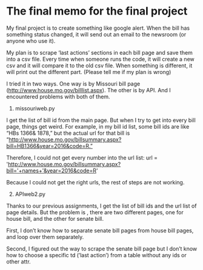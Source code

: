 # The final memo for the final project
My final project is to create something like google alert. When the bill has something status changed, it will send out an email to the newsroom (or anyone who use it).

My plan is to scrape ‘last actions’ sections in each bill page and save them into a csv file. Every time when someone runs the code, it will create a new csv and it will compare it to the old csv file. When something is different, it will print out the different part. (Please tell me if my plan is wrong)

I tried it in two ways. One way is by Missouri bill page (http://www.house.mo.gov/billlist.aspx). The other is by API. And I encountered problems with both of them.

1. missouriweb.py

I get the list of bill id from the main page. But when I try to get into every bill page, things get weird. For example, in my bill id list, some bill ids are like “HBs 1366& 1878,” but the actual url for that bill is “http://www.house.mo.gov/billsummary.aspx?bill=HB1366&year=2016&code=R.” 

Therefore, I could not get every number into the url list:
url = 'http://www.house.mo.gov/billsummary.aspx?bill='+names+'&year=2016&code=R'

Because I could not get the right urls, the rest of steps are not working.

2. APIweb2.py

Thanks to our previous assignments, I get the list of bill ids and the url list of page details. But the problem is , there are two different pages, one  for house bill, and the other for senate bill.

First, I don’t know how to separate senate bill pages from house bill pages, and loop over them separately.

Second, I figured out the way to scrape the senate bill page but I don’t know how to choose a specific td (’last action’) from a table without any ids or other attr. 



